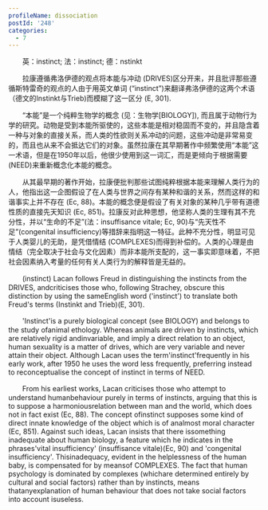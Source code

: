 ```yaml
---
profileName: dissociation
postId: '248'
categories:
  - 7
---
```

‌‌‌‌　　英：instinct; 法：instinct; 德：nstinkt


‌‌‌‌　　拉康遵循弗洛伊德的观点将本能与冲动 (DRIVES)区分开来，并且批评那些遵循斯特雷奇的观点的人由于用英文单词 (“instinct”)来翻译弗洛伊德的这两个术语（德文的Instinkt与Trieb)而模糊了这一区分 (E, 301).

‌‌‌‌　　“本能”是一个纯粹生物学的概念 (见：生物学[BIOLOGY]), 而且属于动物行为学的研究。动物是受到本能所驱使的，这些本能是相对稳固而不变的，并且隐含着一种与对象的直接关系，而人类的性欲则关系冲动的问题，这些冲动是非常易变的，而且也从来不会抵达它们的对象。虽然拉康在其早期著作中频繁使用“本能”这一术语，但是在1950年以后，他很少使用到这一词汇，而是更倾向于根据需要 (NEED)来重新概念化本能的概念。

‌‌‌‌　　从其最早期的著作开始，拉康便批判那些试图纯粹根据本能来理解人类行为的人，他指出这一企图假设了在人类与世界之间存有某种和谐的关系，然而这样的和谐事实上并不存在 (Ec, 88)。本能的概念便是假设了有关对象的某种几乎带有道德性质的直接先天知识 (Ec, 851)。拉康反对此种思想，他坚称人类的生理有其不充分性，并以“生命的不足”(法：insuffisance vitale; Ec, 90)与“先天性不足”(congenital insufficiency)等措辞来指明这一特征。此种不充分性，明显可见于人类婴儿的无助，是凭借情结 (COMPLEXES)而得到补偿的。人类的心理是由情结（完全取决于社会与文化因素）而非本能所支配的，这一事实即意味着，不把社会因素纳入考量的任何有关人类行为的解释皆是无益的。


‌‌‌‌　　(instinct) Lacan follows Freud in distinguishing the instincts from the DRIVES, andcriticises those who, following Strachey, obscure this distinction by using the sameEnglish word ('instinct') to translate both Freud's terms (Instinkt and Trieb)(E, 301).

‌‌‌‌　　'Instinct'is a purely biological concept (see BIOLOGY) and belongs to the study ofanimal ethology. Whereas animals are driven by instincts, which are relatively rigid andinvariable, and imply a direct relation to an object, human sexuality is a matter of drives, which are very variable and never attain their object. Although Lacan uses the term'instinct'frequently in his early work, after 1950 he uses the word less frequently, preferring instead to reconceptualise the concept of instinct in terms of NEED.

‌‌‌‌　　From his earliest works, Lacan criticises those who attempt to understand humanbehaviour purely in terms of instincts, arguing that this is to suppose a harmoniousrelation between man and the world, which does not in fact exist (Ec, 88). The concept ofinstinct supposes some kind of direct innate knowledge of the object which is of analmost moral character (Ec, 851). Against such ideas, Lacan insists that there issomething inadequate about human biology, a feature which he indicates in the phrases'vital insufficiency' (insuffisance vitale)(Ec, 90) and 'congenital insufficiency'. Thisinadequacy, evident in the helplessness of the human baby, is compensated for by meansof COMPLEXES. The fact that human psychology is dominated by complexes (whichare determined entirely by cultural and social factors) rather than by instincts, means thatanyexplanation of human behaviour that does not take social factors into account isuseless.

